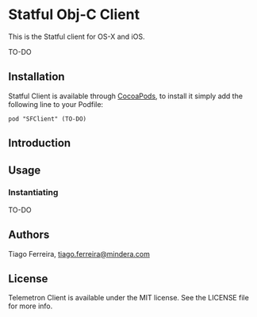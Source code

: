 # Statful Obj-C Client

This is the Statful client for OS-X and iOS.

TO-DO

## Installation

Statful Client is available through [CocoaPods](http://cocoapods.org), to install
it simply add the following line to your Podfile:

    pod "SFClient" (TO-DO)

## Introduction

## Usage

### Instantiating

TO-DO

## Authors

Tiago Ferreira, tiago.ferreira@mindera.com

## License

Telemetron Client is available under the MIT license. See the LICENSE file for more info.
